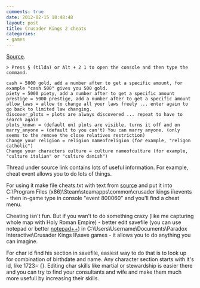 ```yaml
---
comments: true
date: 2012-02-15 18:48:48
layout: post
title: Crusader Kings 2 cheats
categories:
- games
---
```


[Source](http://forum.paradoxplaza.com/forum/showthread.php?585658-Cheats).

    > Press § (tilda) or Alt + 2 1 to open the console and then type the command.

    cash = 5000 gold, add a number after to get a specific amount, for example "cash 500" gives you 500 gold.
    piety = 5000 piety, add a number after to get a specific amount
    prestige = 5000 prestige, add a number after to get a specific amount
    allow_laws = allow to change all your laws freely ... enter again to go back to limited law changing.
    discover_plots = plots are always discovered ... repeat to have to search again
    plots_known = (default on) plots are visible, turns it off and on
    marry_anyone = (default to you can't) You can marry anyone. (only seems to the remove the close relatives restriction)
    Change your religion = religion nameofreligion (for example, "religon catholic")
    Change your characters culture = culture nameofculture (for example, "culture italian" or "culture danish")

Thread under source link contains lots of useful information. For example, cheat event allows you to do lots of things.

For using it make file cheats.txt with text from [source](http://forum.paradoxplaza.com/forum/showthread.php?585658-Cheats) and put it into C:\Program Files (x86)\Steam\steamapps\common\crusader kings ii\events - then in-game type in console "event 800060" and you'll find a cheat menu.

Cheating isn't fun. But if you wan't to do something crazy (like me capturing whole map with Holy Roman Empire) - better edit savefile (you can use notepad or better [notepad++](http://download.tuxfamily.org/notepadplus/archive/6.7.5/npp.6.7.5.Installer.exe)) in C:\Users\Username\Documents\Paradox Interactive\Crusader Kings II\save games - it allows you to do anything you can imagine.

For char id find his section in savefile, easiest way to do that is to look up for combination of birthdate and name. Any character section starts with it's id, like 1723= {}. Editing char skills like martial or stewardship is easier there and you can try to find your consultants and wife and make them much more usefull by increasing their skills.
